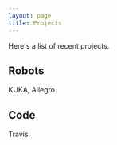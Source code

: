 ```yaml
---
layout: page
title: Projects
---
```


Here's a list of recent projects.

## Robots

KUKA, Allegro.

## Code

Travis.
